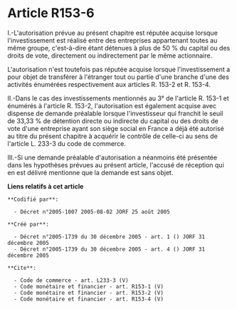 # Article R153-6

I.-L'autorisation prévue au présent chapitre est réputée acquise lorsque l'investissement est réalisé entre des entreprises
appartenant toutes au même groupe, c'est-à-dire étant détenues à plus de 50 % du capital ou des droits de vote, directement
ou indirectement par le même actionnaire. 

L'autorisation n'est toutefois pas réputée acquise lorsque l'investissement a pour objet de transférer à l'étranger tout ou
partie d'une branche d'une des activités énumérées respectivement aux articles R. 153-2 et R. 153-4. 

II.-Dans le cas des investissements mentionnés au 3° de l'article R. 153-1 et énumérés à l'article R. 153-2, l'autorisation
est également acquise avec dispense de demande préalable lorsque l'investisseur qui franchit le seuil de 33,33 % de détention
directe ou indirecte du capital ou des droits de vote d'une entreprise ayant son siège social en France a déjà été autorisé
au titre du présent chapitre à acquérir le contrôle de celle-ci au sens de l'article L. 233-3 du code de commerce. 

III.-Si une demande préalable d'autorisation a néanmoins été présentée dans les hypothèses prévues au présent article,
l'accusé de réception qui en est délivré mentionne que la demande est sans objet.

**Liens relatifs à cet article**

	**Codifié par**:

	  - Décret n°2005-1007 2005-08-02 JORF 25 août 2005

	**Créé par**:

	  - Décret n°2005-1739 du 30 décembre 2005 - art. 1 () JORF 31 décembre 2005
	  - Décret n°2005-1739 du 30 décembre 2005 - art. 4 () JORF 31 décembre 2005

	**Cite**:

	  - Code de commerce - art. L233-3 (V)
	  - Code monétaire et financier - art. R153-1 (V)
	  - Code monétaire et financier - art. R153-2 (V)
	  - Code monétaire et financier - art. R153-4 (V)
